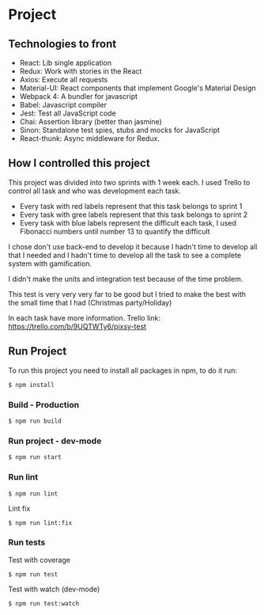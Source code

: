 # Project

## Technologies to front

- React: Lib single application
- Redux: Work with stories in the React
- Axios: Execute all requests
- Material-UI: React components that implement Google's Material Design
- Webpack 4: A bundler for javascript
- Babel: Javascript compiler
- Jest: Test all JavaScript code
- Chai: Assertion library (better than jasmine)
- Sinon: Standalone test spies, stubs and mocks for JavaScript
- React-thunk: Async middleware for Redux.

## How I controlled this project

This project was divided into two sprints with 1 week each.
I used Trello to control all task and who was development each task.
- Every task with red labels represent that this task belongs to sprint 1
- Every task with gree labels represent that this task belongs to sprint 2
- Every task with blue labels represent the difficult each task, I used Fibonacci numbers until number 13 to quantify the difficult

I chose don't use back-end to develop it because I hadn't time to develop all that I needed and I hadn't time to develop all the task to see a complete system with gamification.

I didn't make the units and integration test because of the time problem.

This test is very very very far to be good but I tried to make the best with the small time that I had (Christmas party/Holiday)

In each task have more information. Trello link: https://trello.com/b/9UQTWTy6/pixsy-test



## Run Project

  To run this project you need to install all packages in npm, to do it run:

`$ npm install`

### Build - Production

`$ npm run build`

### Run project - dev-mode

`$ npm run start`

### Run lint

`$ npm run lint`

Lint fix

`$ npm run lint:fix`

### Run tests

Test with coverage

`$ npm run test`

Test with watch (dev-mode)

`$ npm run test:watch`
